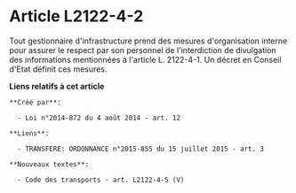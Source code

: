 # Article L2122-4-2

Tout gestionnaire d'infrastructure prend des mesures d'organisation interne pour assurer le respect par son personnel de
l'interdiction de divulgation des informations mentionnées à l'article L. 2122-4-1. Un décret en Conseil d'Etat définit ces
mesures.

**Liens relatifs à cet article**

	**Créé par**:

	  - Loi n°2014-872 du 4 août 2014 - art. 12

	**Liens**:

	  - TRANSFERE: ORDONNANCE n°2015-855 du 15 juillet 2015 - art. 3

	**Nouveaux textes**:

	  - Code des transports - art. L2122-4-5 (V)
